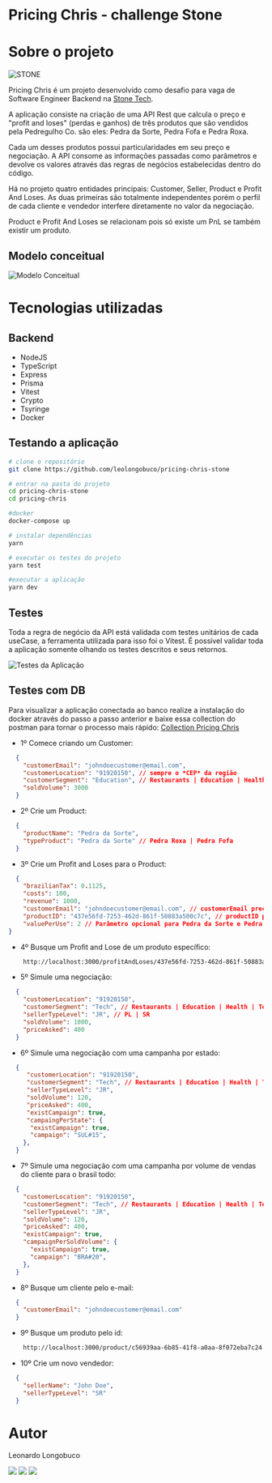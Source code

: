 # Pricing Chris - challenge Stone

# Sobre o projeto

![STONE](https://github.com/leolongobuco/pricing-chris-stone/blob/main/github_assets/stone.jpg)

Pricing Chris é um projeto desenvolvido como desafio para vaga de Software Engineer Backend na [Stone Tech](https://www.stone.com.br/ "Site da Stone").

A aplicação consiste na criação de uma API Rest que calcula o preço e "profit and loses" (perdas e ganhos) de três produtos que são vendidos pela Pedregulho Co. são eles: Pedra da Sorte, Pedra Fofa e Pedra Roxa.

Cada um desses produtos possui particularidades em seu preço e negociação. A API consome as informações passadas como parâmetros e devolve os valores através das regras de negócios estabelecidas dentro do código.

Há no projeto quatro entidades principais: Customer, Seller, Product e Profit And Loses. As duas primeiras são totalmente independentes porém o perfil de cada cliente e vendedor interfere diretamente no valor da negociação.

Product e Profit And Loses se relacionam pois só existe um PnL se também existir um produto.

## Modelo conceitual

![Modelo Conceitual](https://github.com/leolongobuco/pricing-chris-stone/blob/main/github_assets/erd-pricing-chris.png)

# Tecnologias utilizadas

## Backend

- NodeJS
- TypeScript
- Express
- Prisma
- Vitest
- Crypto
- Tsyringe
- Docker

## Testando a aplicação

```bash
# clone o repositório
git clone https://github.com/leolongobuco/pricing-chris-stone

# entrar na pasta do projeto
cd pricing-chris-stone
cd pricing-chris

#docker
docker-compose up

# instalar dependências
yarn

# executar os testes do projeto
yarn test

#executar a aplicação
yarn dev
```

## Testes

Toda a regra de negócio da API está validada com testes unitários de cada useCase, a ferramenta utilizada para isso foi o Vitest.
É possível validar toda a aplicação somente olhando os testes descritos e seus retornos.

![Testes da Aplicação](https://github.com/leolongobuco/pricing-chris-stone/blob/main/github_assets/testes-app.png)

## Testes com DB

Para visualizar a aplicação conectada ao banco realize a instalação do docker através do passo a passo anterior e baixe essa collection do postman para tornar o processo mais rápido:
[Collection Pricing Chris](https://www.getpostman.com/collections/2dbe3a478c9e1327bccb "Collection da Aplicação")

- 1º Comece criando um Customer:

```JSON
  {
    "customerEmail": "johndoecustomer@email.com",
    "customerLocation": "91920150", // sempre o *CEP* da região
    "customerSegment": "Education", // Restaurants | Education | Health | Tech | Clothing | Real State | Personal Services | Entertainment
    "soldVolume": 3000
  }
```

- 2º Crie um Product:

```JSON
  {
    "productName": "Pedra da Sorte",
    "typeProduct": "Pedra da Sorte" // Pedra Roxa | Pedra Fofa
  }
```

- 3º Crie um Profit and Loses para o Product:

```JSON
  {
    "brazilianTax": 0.1125,
    "costs": 100,
    "revenue": 1000,
    "customerEmail": "johndoecustomer@email.com", // customerEmail precisa ser de um cliente existente
    "productID": "437e56fd-7253-462d-861f-50883a500c7c", // productID precisa ser de um produto existente
    "valuePerUse": 2 // Parâmetro opcional para Pedra da Sorte e Pedra Roxa
}
```

- 4º Busque um Profit and Lose de um produto específico:

```bash
    http://localhost:3000/profitAndLoses/437e56fd-7253-462d-861f-50883a500c7c

```

- 5º Simule uma negociação:

```JSON
  {
    "customerLocation": "91920150",
    "customerSegment": "Tech", // Restaurants | Education | Health | Tech | Clothing | Real State | Personal Services | Entertainment
    "sellerTypeLevel": "JR", // PL | SR
    "soldVolume": 1000,
    "priceAsked": 400
  }
```

- 6º Simule uma negociação com uma campanha por estado:

```JSON
  {
     "customerLocation": "91920150",
     "customerSegment": "Tech", // Restaurants | Education | Health | Tech | Clothing | Real State | Personal Services | Entertainment
     "sellerTypeLevel": "JR",
     "soldVolume": 120,
     "priceAsked": 400,
     "existCampaign": true,
     "campaingPerState": {
      "existCampaign": true,
      "campaign": "SUL#15",
    },
  }
```

- 7º Simule uma negociação com uma campanha por volume de vendas do cliente para o brasil todo:

```JSON
  {
    "customerLocation": "91920150",
    "customerSegment": "Tech", // Restaurants | Education | Health | Tech | Clothing | Real State | Personal Services | Entertainment
    "sellerTypeLevel": "JR",
    "soldVolume": 120,
    "priceAsked": 400,
    "existCampaign": true,
    "campaignPerSoldVolume": {
      "existCampaign": true,
      "campaign": "BRA#20",
    },
  }
```

- 8º Busque um cliente pelo e-mail:

```JSON
  {
    "customerEmail": "johndoecustomer@email.com"
  }

```

- 9º Busque um produto pelo id:

```bash
    http://localhost:3000/product/c56939aa-6b85-41f8-a0aa-8f072eba7c24

```

- 10º Crie um novo vendedor:

```JSON
  {
    "sellerName": "John Doe",
    "sellerTypeLevel": "SR"
  }
```

# Autor

Leonardo Longobuco

<div>
  <a href="https://www.linkedin.com/in/leonardo-longobuco-988237176/" target="_blank"
    ><img
      src="https://img.shields.io/badge/-LinkedIn-%230077B5?style=for-the-badge&logo=linkedin&logoColor=white"
      target="_blank"
  /></a>
  <a href="mailto:longobucoleonardo@gmail.com"
    ><img
      src="https://img.shields.io/badge/Gmail-D14836?style=for-the-badge&logo=gmail&logoColor=white"
      target="_blank"
  /></a>
 <a href="https://app.rocketseat.com.br/me/leonardo-martins"
    ><img
      src="https://img.shields.io/badge/-ROCKETSEAT-blueviolet?style=for-the-badge"
      target="_blank"
  /></a>
</div>
